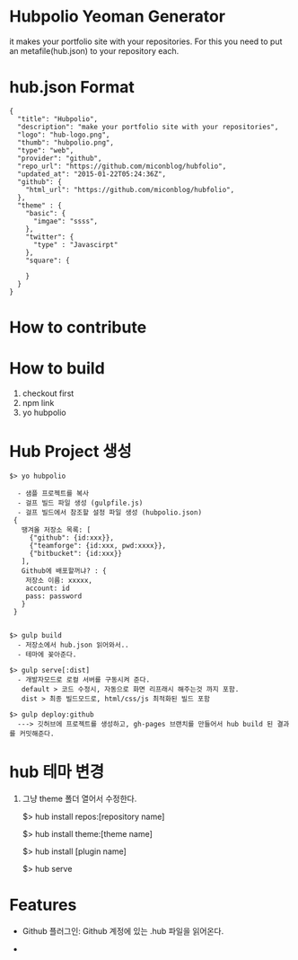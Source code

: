 # Hubpolio Yeoman Generator
it makes your portfolio site with your repositories. For this you need to put an metafile(hub.json) to your repository each.

# hub.json Format
    { 
      "title": "Hubpolio",
      "description": "make your portfolio site with your repositories",
      "logo": "hub-logo.png",
      "thumb": "hubpolio.png",
      "type": "web",
      "provider": "github",
      "repo_url": "https://github.com/miconblog/hubfolio",
      "updated_at": "2015-01-22T05:24:36Z",
      "github": {
        "html_url": "https://github.com/miconblog/hubfolio",
      },
      "theme" : {
        "basic": {
          "imgae": "ssss",
        },
        "twitter": {
          "type" : "Javascirpt"
        },
        "square": {
          
        }
      }
    }

# How to contribute


# How to build

1. checkout first
2. npm link
3. yo hubpolio


# Hub Project 생성
    $> yo hubpolio

      - 샘플 프로젝트를 복사 
      - 걸프 빌드 파일 생성 (gulpfile.js)
      - 걸프 빌드에서 참조할 설정 파일 생성 (hubpolio.json)
     {
       땡겨올 저장소 목록: [
         {"github": {id:xxx}},
         {"teamforge": {id:xxx, pwd:xxxx}},
         {"bitbucket": {id:xxx}}
       ],
       Github에 배포할꺼냐? : {
        저장소 이름: xxxxx,
        account: id
        pass: password
       }
     }


    $> gulp build
      - 저장소에서 hub.json 읽어와서..
      - 테마에 꽂아준다. 

    $> gulp serve[:dist]
      - 개발자모드로 로컬 서버를 구동시켜 준다. 
       default > 코드 수정시, 자동으로 화면 리프래시 해주는것 까지 포함. 
       dist > 최종 빌드모드로, html/css/js 최적화된 빌드 포함 

    $> gulp deploy:github
      ---> 깃허브에 프로젝트를 생성하고, gh-pages 브랜치를 만들어서 hub build 된 결과를 커밋해준다. 

# hub 테마 변경
 1. 그냥 theme 폴더 열어서 수정한다. 



    $> hub install repos:[repository name] 
  
    $> hub install theme:[theme name]


    $> hub install [plugin name]


    $> hub serve



# Features
 - Github 플러그인: Github 계정에 있는 .hub 파일을 읽어온다. 

 - 